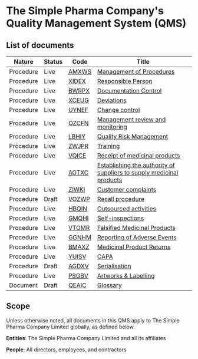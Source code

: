 # The Simple Pharma Company's Quality Management System (QMS)

## List of documents

Nature      | Status  |   Code |   Title
--------    | ----  |-----------|-------
Procedure | Live | [AMXWS] | [Management of Procedures][AMXWS]
Procedure | Live |[XIDEX] | [Responsible Person][XIDEX]
Procedure | Live |[BWRPX] | [Documentation Control][BWRPX]
Procedure | Live |[XCEUG] | [Deviations][XCEUG]
Procedure | Live |[UYNEF] | [Change control][UYNEF]
Procedure | Live |[OZCFN] | [Management review and monitoring][OZCFN]
Procedure | Live |[LBHIY] | [Quality Risk Management][LBHIY]
Procedure | Live | [ZWJPR] | [Training][ZWJPR]
Procedure | Live |[VQICE] | [Receipt of medicinal products][VQICE]
Procedure | Live |[AGTXC] | [Establishing the authority of suppliers to supply medicinal products][AGTXC]
Procedure | Live |[ZIWKI] | [Customer complaints][ZIWKI]
Procedure | Draft |[VOZWP] | [Recall procedure][VOZWP]
Procedure | Live | [HBQIN] | [Outsourced activities][HBQIN]
Procedure | Live |[GMQHI] | [Self-inspections][GMQHI]
Procedure | Live | [VTOMR] | [Falsified Medicinal Products][VTOMR]
Procedure | Live |[GGNHM] | [Reporting of Adverse Events][GGNHM]
Procedure | Live | [BMAXZ] | [Medicinal Product Returns][BMAXZ]
Procedure | Live |[YUISV] | [CAPA][YUISV]
Procedure | Draft |[AGDXV] | [Serialisation][AGDXV]
Procedure | Live | [PSGBV] | [Artworks & Labelling][PSGBV]
Document | Draft |[QEAIC] | [Glossary][QEAIC]

## Scope

Unless otherwise noted, all documents in this QMS apply to The Simple Pharma Company Limited globally, as defined below.

**Entities**: The Simple Pharma Company Limited and all its affiliates

**People**: All directors, employees, and contractors

[GMP Guidelines]: https://ec.europa.eu/health/documents/eudralex/vol-4_en]
[GDP Guidelines]: https://eur-lex.europa.eu/LexUriServ/LexUriServ.do?uri=OJ:C:2013:343:0001:0014:EN:PDF
[GVP Guidelines]: https://www.ema.europa.eu/en/documents/regulatory-procedural-guideline/guideline-good-pharmacovigilance-practices-gvp-module-vi-collection-management-submission-reports_en.pdf
[Directive 2010/84/EU]: https://ec.europa.eu/health/sites/health/files/files/eudralex/vol-1/dir_2010_84/dir_2010_84_en.pdf
[Regulation EU No 1235/2010]: https://eur-lex.europa.eu/legal-content/EN/TXT/?uri=CELEX:32010R1235
[EudraGMDP]: http://eudragmdp.ema.europa.eu
[AMXWS]: /procedures/Procedure_GDP_AMXWS_Management_of_Standard_Operating_Procedures.md
[XIDEX]: /procedures/Procedure_GDP_XIDEX_Responsible_Person.md
[BWRPX]: /procedures/Procedure_GDP_BWRPX_Documentation_Control.md
[XCEUG]: /procedures/Procedure_GDP_XCEUG_Deviations.md
[UYNEF]: /procedures/Procedure_GDP_UYNEF_Change_Control.md
[OZCFN]: /procedures/Procedure_GDP_OZCFN_Management_Review_And_Monitoring.md
[LBHIY]: /procedures/Procedure_GDP_LBHIY_Quality_Risk_Management.md
[ZWJPR]: /procedures/Procedure_GDP_ZWJPR_Training.md
[VQICE]: /procedures/Procedure_GDP_VQICE_Receipt_Of_Medicinal_Products.md
[AGTXC]: /procedures/Procedure_GDP_AGTXC_Establishing_The_Authority_Of_Suppliers_To_Supply_Medicinal_Products.md
[ZIWKI]: /procedures/Procedure_GDP_ZIWKI_Customer_Complaints.md
[VOZWP]: /procedures/Procedure_GDP_VOZWP_Recall_Procedure.md
[HBQIN]: /procedures/Procedure_GDP_HBQIN_Outsourced_Activities.md
[GMQHI]: /procedures/Procedure_GDP_GMQHI_Self_Inspections.md
[VTOMR]: /procedures/Procedure_GDP_VTOMR_Falsified_Medicinal_Products.md
[BMAXZ]: /procedures/Procedure_GDP_BMAXZ_Medicinal_Product_Returns.md
[YUISV]: /procedures/Procedure_GDP_YUISV_CAPA.md
[QEAIC]: /procedures/Document_QEAIC_Glossary.md
[GGNHM]: /procedures/Procedure_GDP_GGNHM_Reporting_of_Adverse_Events.md
[AGDXV]: /procedures/Procedure_GDP_AGDXV_Serialisation.md
[PSGBV]: /procedures/Procedure_GDP_PSGBV_Artwork_&_Labelling.md
